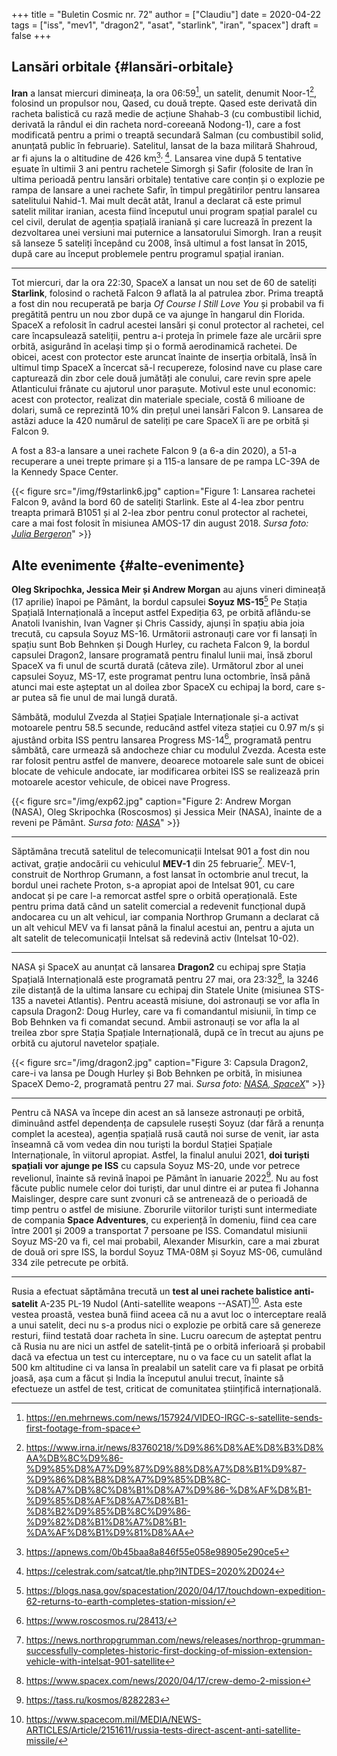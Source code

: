 +++
title = "Buletin Cosmic nr. 72"
author = ["Claudiu"]
date = 2020-04-22
tags = ["iss", "mev1", "dragon2", "asat", "starlink", "iran", "spacex"]
draft = false
+++

## Lansări orbitale {#lansări-orbitale}

**Iran** a lansat miercuri dimineața, la ora 06:59[^fn:1], un satelit, denumit Noor-1[^fn:2], folosind un propulsor nou, Qased, cu două trepte. Qased este derivată din racheta balistică cu rază medie de acțiune Shahab-3 (cu combustibil lichid, derivată la rândul ei din racheta nord-coreeană Nodong-1), care a fost modificată pentru a primi o treaptă secundară Salman (cu combustibil solid, anunțată public în februarie). Satelitul, lansat de la baza militară Shahroud, ar fi ajuns la o altitudine de 426 km[^fn:3]<sup>, </sup>[^fn:4]. Lansarea vine după 5 tentative eșuate în ultimii 3 ani pentru rachetele Simorgh și Safir (folosite de Iran în ultima perioadă pentru lansări orbitale) tentative care conțin și o explozie pe rampa de lansare a unei rachete Safir, în timpul pregătirilor pentru lansarea satelitului Nahid-1. Mai mult decât atât, Iranul a declarat că este primul satelit militar iranian, acesta fiind începutul unui program spațial paralel cu cel civil, derulat de agenția spațială iraniană și care lucrează în prezent la dezvoltarea unei versiuni mai puternice a lansatorului Simorgh. Iran a reușit să lanseze 5 sateliți începând cu 2008, însă ultimul a fost lansat în 2015, după care au început problemele pentru programul spațial iranian.

---

Tot miercuri, dar la ora 22:30, SpaceX a lansat un nou set de 60 de sateliți **Starlink**, folosind o rachetă Falcon 9 aflată la al patrulea zbor. Prima treaptă a fost din nou recuperată pe barja _Of Course I Still Love You_ și probabil va fi pregătită pentru un nou zbor după ce va ajunge în hangarul din Florida. SpaceX a refolosit în cadrul acestei lansări și conul protector al rachetei, cel care încapsulează sateliții, pentru a-i proteja în primele faze ale urcării spre orbită, asigurând în același timp și o formă aerodinamică rachetei. De obicei, acest con protector este aruncat înainte de inserția orbitală, însă în ultimul timp SpaceX a încercat să-l recupereze, folosind nave cu plase care capturează din zbor cele două jumătăți ale conului, care revin spre apele Atlanticului frânate cu ajutorul unor parașute. Motivul este unul economic: acest con protector, realizat din materiale speciale, costă 6 milioane de dolari, sumă ce reprezintă 10% din prețul unei lansări Falcon 9. Lansarea de astăzi aduce la 420 numărul de sateliți pe care SpaceX îi are pe orbită și Falcon 9.

A fost a 83-a lansare a unei rachete Falcon 9 (a 6-a din 2020), a 51-a recuperare a unei trepte primare și a 115-a lansare de pe rampa LC-39A de la Kennedy Space Center.

{{< figure src="/img/f9starlink6.jpg" caption="Figure 1: Lansarea rachetei Falcon 9, având la bord 60 de sateliți Starlink. Este al 4-lea zbor pentru treapta primară B1051 și al 2-lea zbor pentru conul protector al rachetei, care a mai fost folosit în misiunea AMOS-17 din august 2018. _Sursa foto: [Julia Bergeron](https://twitter.com/julia%5Fbergeron/status/1253048298140766208)_" >}}


## Alte evenimente {#alte-evenimente}

**Oleg Skripochka, Jessica Meir și Andrew Morgan** au ajuns vineri dimineață (17 aprilie)  înapoi pe Pământ, la bordul capsulei **Soyuz MS-15**[^fn:5] Pe Stația Spațială Internațională a început astfel Expediția 63, pe orbită aflându-se Anatoli Ivanishin, Ivan Vagner și Chris Cassidy, ajunși în spațiu abia joia trecută, cu capsula Soyuz MS-16. Următorii astronauți care vor fi lansați în spațiu sunt Bob Behnken și Dough Hurley, cu racheta Falcon 9, la bordul capsulei Dragon2, lansare programată pentru finalul lunii mai, însă zborul SpaceX va fi unul de scurtă durată (câteva zile). Următorul zbor al unei capsulei Soyuz, MS-17, este programat pentru luna octombrie, însă până atunci mai este așteptat un al doilea zbor SpaceX cu echipaj la bord, care s-ar putea să fie unul de mai lungă durată.

Sâmbătă, modulul Zvezda al Stației Spațiale Internaționale și-a activat motoarele pentru 58.5 secunde, reducând astfel viteza stației cu 0.97 m/s și ajustând orbita ISS  pentru lansarea Progress MS-14[^fn:6], programată pentru sâmbătă, care urmează să andocheze chiar cu modulul Zvezda. Acesta este rar folosit pentru astfel de manvere, deoarece motoarele sale sunt de obicei blocate de vehicule andocate, iar modificarea orbitei ISS se realizează prin motoarele acestor vehicule, de obicei nave Progress.

{{< figure src="/img/exp62.jpg" caption="Figure 2: Andrew Morgan (NASA), Oleg Skripochka (Roscosmos) și Jessica Meir (NASA), înainte de a reveni pe Pământ. _Sursa foto: [NASA](https://www.flickr.com/photos/nasa2explore/49728158496/)_" >}}

---

Săptămâna trecută satelitul de telecomunicații Intelsat 901 a fost din nou activat, grație andocării cu vehiculul **MEV-1** din 25 februarie[^fn:7]. MEV-1, construit de Northrop Grumann, a fost lansat în octombrie anul trecut, la bordul unei rachete Proton, s-a apropiat apoi de Intelsat 901, cu care andocat și pe care l-a remorcat astfel spre o orbită operațională. Este pentru prima dată când un satelit comercial a redevenit funcțional după andocarea cu un alt vehicul, iar compania Northrop Grumann a declarat că un alt vehicul MEV va fi lansat până la finalul acestui an, pentru a ajuta un alt satelit de telecomunicații Intelsat să redevină activ (Intelsat 10-02).

---

NASA și SpaceX au anunțat că lansarea **Dragon2** cu echipaj spre Stația Spațială Internațională este programată pentru 27 mai, ora 23:32[^fn:8], la 3246 zile distanță de la ultima lansare cu echipaj din Statele Unite (misiunea STS-135 a navetei Atlantis). Pentru această misiune, doi astronauți se vor afla în capsula Dragon2: Doug Hurley, care va fi comandantul misiunii, în timp ce Bob Behnken va fi comandat secund. Ambii astronauți se vor afla la al treilea zbor spre Stația Spațiale Internațională, după ce în trecut au ajuns pe orbită cu ajutorul navetelor spațiale.

{{< figure src="/img/dragon2.jpg" caption="Figure 3: Capsula Dragon2, care-i va lansa pe Dough Hurley și Bob Behnken pe orbită, în misiunea SpaceX Demo-2, programată pentru 27 mai. _Sursa foto: [NASA, SpaceX](https://blogs.nasa.gov/kennedy/2020/04/17/launch-date-set-for-first-crew-flight-from-u-s-soil-since-2011/)_" >}}

---

Pentru că NASA va începe din acest an să lanseze astronauți pe orbită, diminuând astfel dependența de capsulele rusești Soyuz (dar fără a renunța complet la acestea), agenția spațială rusă caută noi surse de venit, iar asta înseamnă că vom vedea din nou turiști la bordul Stației Spațiale Internaționale, în viitorul apropiat. Astfel, la finalul anului 2021, **doi turiști spațiali vor ajunge pe ISS** cu capsula Soyuz MS-20, unde vor petrece revelionul, înainte să revină înapoi pe Pământ în ianuarie 2022[^fn:9]. Nu au fost făcute public numele celor doi turiști, dar unul dintre ei ar putea fi Johanna Maislinger, despre care sunt zvonuri că se antrenează de o perioadă de timp pentru o astfel de misiune. Zborurile viitorilor turiști sunt intermediate de compania **Space Adventures**, cu experiență în domeniu, fiind cea care între 2001 și 2009 a transportat 7 persoane pe ISS. Comandatul misiunii Soyuz MS-20 va fi, cel mai probabil, Alexander Misurkin, care a mai zburat de două ori spre ISS, la bordul Soyuz TMA-08M și Soyuz MS-06, cumulând 334 zile petrecute pe orbită.

---

Rusia a efectuat săptămâna trecută un **test al unei rachete balistice anti-satelit** A-235 PL-19 Nudol (Anti-satellite weapons --ASAT)[^fn:10]. Asta este vestea proastă, vestea bună fiind aceea că nu a avut loc o interceptare reală a unui satelit, deci nu s-a produs nici o explozie pe orbită care să genereze resturi, fiind testată doar racheta în sine. Lucru oarecum de așteptat pentru că Rusia nu are nici un astfel de satelit-țintă pe o orbită inferioară și probabil dacă va efectua un test cu interceptare, nu o va face cu un satelit aflat la 500 km altitudine ci va lansa în prealabil un satelit care va fi plasat pe orbită joasă, așa cum a făcut și India la începutul anului trecut, înainte să efectueze un astfel de test, criticat de comunitatea științifică internațională.

[^fn:1]: <https://en.mehrnews.com/news/157924/VIDEO-IRGC-s-satellite-sends-first-footage-from-space>
[^fn:2]: <https://www.irna.ir/news/83760218/%D9%86%D8%AE%D8%B3%D8%AA%DB%8C%D9%86-%D9%85%D8%A7%D9%87%D9%88%D8%A7%D8%B1%D9%87-%D9%86%D8%B8%D8%A7%D9%85%DB%8C-%D8%A7%DB%8C%D8%B1%D8%A7%D9%86-%D8%AF%D8%B1-%D9%85%D8%AF%D8%A7%D8%B1-%D8%B2%D9%85%DB%8C%D9%86-%D9%82%D8%B1%D8%A7%D8%B1-%DA%AF%D8%B1%D9%81%D8%AA>
[^fn:3]: <https://apnews.com/0b45baa8a846f55e058e98905e290ce5>
[^fn:4]: <https://celestrak.com/satcat/tle.php?INTDES=2020%2D024>
[^fn:5]: <https://blogs.nasa.gov/spacestation/2020/04/17/touchdown-expedition-62-returns-to-earth-completes-station-mission/>
[^fn:6]: <https://www.roscosmos.ru/28413/>
[^fn:7]: <https://news.northropgrumman.com/news/releases/northrop-grumman-successfully-completes-historic-first-docking-of-mission-extension-vehicle-with-intelsat-901-satellite>
[^fn:8]: <https://www.spacex.com/news/2020/04/17/crew-demo-2-mission>
[^fn:9]: <https://tass.ru/kosmos/8282283>
[^fn:10]: <https://www.spacecom.mil/MEDIA/NEWS-ARTICLES/Article/2151611/russia-tests-direct-ascent-anti-satellite-missile/>
